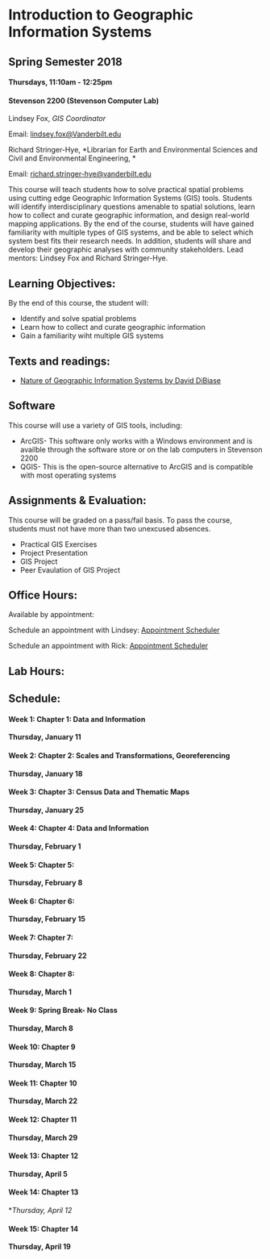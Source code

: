 # Introduction to Geographic Information Systems   
## Spring Semester 2018
#### Thursdays, 11:10am - 12:25pm
#### Stevenson 2200 (Stevenson  Computer Lab)

Lindsey Fox, *GIS Coordinator*

Email:  lindsey.fox@Vanderbilt.edu

Richard Stringer-Hye, *Librarian for Earth and Environmental Sciences and Civil and Environmental Engineering, *

Email:  richard.stringer-hye@vanderbilt.edu

This course will teach students how to solve practical spatial problems using cutting edge Geographic Information Systems (GIS) tools. Students will identify interdisciplinary questions amenable to spatial solutions, learn how to collect and curate geographic information, and design real-world mapping applications. By the end of the course, students will have gained familiarity with multiple types of GIS systems, and be able to select which system best fits their research needs. In addition, students will share and develop their geographic analyses with community stakeholders.  Lead mentors: Lindsey Fox and Richard Stringer-Hye.


## Learning Objectives:

By the end of this course, the student will:

* Identify and solve spatial problems
* Learn how to collect and curate geographic information
* Gain a familiarity wiht multiple GIS systems

## Texts and readings:

* [Nature of Geographic Information Systems by David DiBiase](http://open.umn.edu/opentextbooks/BookDetail.aspx?bookId=428)  

## Software

This course will use a variety of GIS tools, including:  

* ArcGIS- This software only works with a Windows environment and is availble through the software store or on the lab computers in Stevenson 2200
* QGIS-  This is the open-source alternative to ArcGIS and is compatible with most operating systems

## Assignments & Evaluation:

This course will be graded on a pass/fail basis. To pass the course, students must not have more than two unexcused absences. 

* Practical GIS Exercises
* Project Presentation 
* GIS Project 
* Peer Evaulation of GIS Project 

## Office Hours:

Available by appointment:  

Schedule an appointment with Lindsey: [Appointment Scheduler](http://calendar.library.vanderbilt.edu/appointment/9471)

Schedule an appointment with Rick: [Appointment Scheduler](http://calendar.library.vanderbilt.edu/appointment/8737)

## Lab Hours:

## Schedule:

#### Week 1:  Chapter 1: Data and Information

**Thursday, January 11** 

#### Week 2:  Chapter 2: Scales and Transformations, Georeferencing

**Thursday, January 18** 

#### Week 3:  Chapter 3: Census Data and Thematic Maps

**Thursday, January 25**

#### Week 4:  Chapter 4: Data and Information

**Thursday, February 1** 

#### Week 5:  Chapter 5: 

**Thursday, February 8** 

#### Week 6:  Chapter 6: 

**Thursday, February 15**

#### Week 7:  Chapter 7: 

**Thursday, February 22** 

#### Week 8:  Chapter 8: 

**Thursday, March 1**

#### Week 9:  Spring Break- No Class

**Thursday, March 8** 

#### Week 10:  Chapter 9

**Thursday, March 15** 

#### Week 11:  Chapter 10

**Thursday, March 22** 

#### Week 12:  Chapter 11

**Thursday, March 29** 

#### Week 13:  Chapter 12

**Thursday, April 5** 

#### Week 14:  Chapter 13

**Thursday, April 12* 

#### Week 15:  Chapter 14

**Thursday, April 19** 






 
